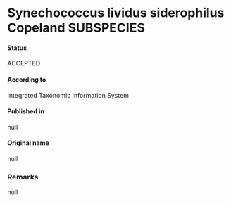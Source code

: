 # Synechococcus lividus siderophilus Copeland SUBSPECIES

#### Status
ACCEPTED

#### According to
Integrated Taxonomic Information System

#### Published in
null

#### Original name
null

### Remarks
null